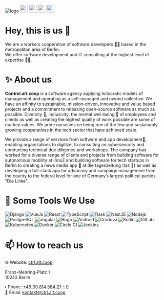 ![logo](https://user-images.githubusercontent.com/82034619/158221988-b29d6751-013a-4700-b212-87b741f8b4bb.png)
<a href="https://ctrl.alt.coop"><img src="https://img.shields.io/badge/website-%230A0A1A.svg?&style=for-the-badge&logo=world&logoColor=white&color=eb00ff" height=25></a>
<a href="mailto:kontakt@ctrl.alt.coop"><img src="https://img.shields.io/badge/@Email-%230A0A1A.svg?&style=for-the-badge&logo=world&logoColor=white&color=13ef13" height=25></a>
<a href="https://de.linkedin.com/company/control-alt-coop-eg-i-g?trk=public_profile_topcard-current-company"><img src="https://img.shields.io/badge/linkedin-%230077B5.svg?&style=for-the-badge&logo=linkedin&logoColor=white" height=25></a>
<a href="https://twitter.com/ctrlaltcoop"><img src="https://img.shields.io/badge/twitter-%230077B5.svg?&style=for-the-badge&logo=twitter&logoColor=white&color=1DA1F2" height=25></a>

# Hey, this is us 👋

We are a workers cooperative of software developers 👩‍💻  based in the metropolitan area of Berlin.\
We offer software development and IT consulting at the highest level of expertise 🧙‍♂️.

# ✨ About us  

**Control.alt.coop** is a software agency applying holocratic models of management and operating as a self-managed and owned collective. We have an affinity to sustainable, mission-driven, innovative and value based projects and a commitment to releasing open-source software as much as possible. Diversity 🌈, inclusivity, the mental well-being 🧘 of employees and clients as well as creating the highest quality of work possible are some of our key values. We pride ourselves on being one of the few and sustainably growing cooperatives in the tech sector that have achieved scale.

We provide a range of services from software and app development📱, enabling organizations to digitize, to consulting on cybersecurity and conducting technical due diligence and workshops. The company has worked for a diverse range of clients and projects from building software for autonomous mobility at InnoZ and building software for tech startups in Berlin to creating a news media app 📰 at die tageszeitung (taz 🐾)  as well as developing a full-stack app for advocacy and campaign management from the county to the federal level for one of Germany’s largest political parties "Die Linke".

# 🔧 Some Tools We Use

<p>
  <img alt="Django" src="https://img.shields.io/badge/-django-43853d?style=flat-square&logo=Django&logoColor=white&color=44b78b" />
    <img alt="VueJs" src="https://img.shields.io/badge/-Vuejs-43853d?style=flat-square&logo=Vue.js&logoColor=white&color=42b883" />
 <img alt="React" src="https://img.shields.io/badge/-React-45b8d8?style=flat-square&logo=react&logoColor=white" />
    <img alt="TypeScript" src="https://img.shields.io/badge/-TypeScript-007ACC?style=flat-square&logo=typescript&logoColor=white" />
  <img alt="Flask" src="https://img.shields.io/badge/-Flask-43853d?style=flat-square&logo=flask&logoColor=black&color=f8f9fa" />
  <img alt="NestJS" src="https://img.shields.io/badge/-NestJs-43853d?style=flat-square&logo=nestjs&logoColor=white&color=ea2845" />
  <img alt="Nodejs" src="https://img.shields.io/badge/-Nodejs-43853d?style=flat-square&logo=Node.js&logoColor=white" />
   <img alt="PostgreSQL" src="https://img.shields.io/badge/-PostgreSQL-43853d?style=flat-square&logo=postgresql&logoColor=white&color=336791" />
    <img alt="angular" src="https://img.shields.io/badge/-Angular-DD0031?style=flat-square&logo=angular&logoColor=white" />
   <img alt="Hugo" src="https://img.shields.io/badge/-Hugo-DD0031?style=flat-square&logo=hugo&logoColor=white&color=c61475" />
   <img alt="Android" src="https://img.shields.io/badge/-Android-DD0031?style=flat-square&logo=android&logoColor=white&color=a4c639" />
   <img alt="Cordova" src="https://img.shields.io/badge/-Cordova-DD0031?style=flat-square&logo=apachecordova&logoColor=white&color=2E535C" />
     <img alt="Kotlin" src="https://img.shields.io/badge/-Kotlin-DD0031?style=flat-square&logo=kotlin&logoColor=white&color=C117E4" />
  <img alt="GitLab" src="https://img.shields.io/badge/-Gitlab-DD0031?style=flat-square&logo=gitlab&logoColor=white&color=180A03" />
   <img alt="Kubernetes" src="https://img.shields.io/badge/-Kubernetes-DD0031?style=flat-square&logo=kubernetes&logoColor=white&color=2755B6" />
  <img alt="Docker" src="https://img.shields.io/badge/-Docker-46a2f1?style=flat-square&logo=docker&logoColor=white" />
    <img alt="Circle CI" src="https://img.shields.io/badge/-CircleCI-46a2f1?style=flat-square&logo=circleci&logoColor=white&color=black" />
   <img alt="Jenkins" src="https://img.shields.io/badge/-Jenkins-46a2f1?style=flat-square&logo=jenkins&logoColor=white&color=335061" />  
</p>

# 📫 How to reach us

🌐 Website: [ctrl.alt.coop](https://ctrl.alt.coop/)

Franz-Mehring-Platz 1\
10243 Berlin

📞 Phone: <a href="tel:+4930814584270"> +49 30 814 584 27 - 0</a>\
📧 Email: kontakt@ctrl.alt.coop
